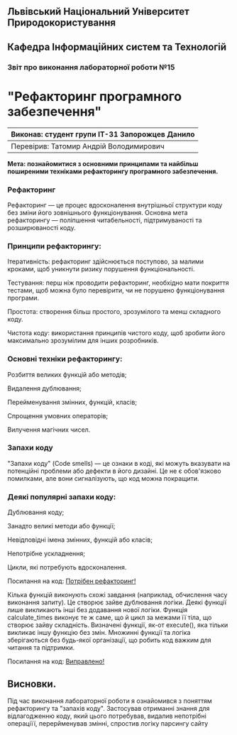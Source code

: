 ## Львівський Національний Університет Природокористування
## Кафедра Інформаційних систем та Технологій


### Звіт про виконання лабораторної роботи №15

# "Рефакторинг програмного забезпечення"


|Виконав: студент групи ІТ-31 Запорожцев Данило|
|----------------------------------------------|
|Перевірив: Татомир Андрій Володимирович|

**Мета: познайомитися з основними принципами та найбільш поширеними техніками рефакторингу програмного забезпечення.**

### **Рефакторинг**
Рефакторинг — це процес вдосконалення внутрішньої структури коду без зміни його зовнішнього функціонування. Основна мета рефакторингу — поліпшення читабельності, підтримуваності та розширюваності коду. 

### Принципи рефакторингу:

Ітеративність: рефакторинг здійснюється поступово, за малими кроками, щоб уникнути ризику порушення функціональності.

Тестування: перш ніж проводити рефакторинг, необхідно мати покриття тестами, щоб можна було перевірити, чи не порушено функціонування програми.

Простота: створення більш простого, зрозумілого та менш складного коду.

Чистота коду: використання принципів чистого коду, щоб зробити його максимально зрозумілим для інших розробників.

### Основні техніки рефакторингу:

Розбиття великих функцій або методів;

Видалення дублювання;

Перейменування змінних, функцій, класів;

Спрощення умовних операторів;

Вилучення магічних чисел.

### **Запахи коду**
"Запахи коду" (Code smells) — це ознаки в коді, які можуть вказувати на потенційні проблеми або дефекти в його дизайні. Це не є обов'язково помилками, але вони сигналізують, що код можна покращити.

### Деякі популярні запахи коду:

Дублювання коду;

Занадто великі методи або функції;

Невідповідні імена змінних, функцій або класів;

Непотрібне ускладнення;

Цикли, які потребують вдосконалення.

Посилання на код:
[Потрібен рефакторинг!](./HELP.py)

Кілька функцій виконують схожі завдання (наприклад, обчислення часу виконання запиту). Це створює зайве дублювання логіки.
Деякі функції лише викликають інші без додавання нової логіки.
Функція calculate_times виконує те ж саме, що й цикл за межами її тіла, що створює зайву складність.
Визначені функції, як-от execute(), яка тільки викликає іншу функцію без змін.
Множинні функції та логіка зберігаються без будь-якої організації, що робить код важким для читання та підтримки.

Посилання на код:
[Виправлено!](./OH.py)

## Висновки. 
 Під час виконання лабораторної роботи я ознайомився з поняттям рефакторингу та "запахів коду". Застосував отриманні знання для відлагодженню коду, який цього потребував, видалив непотрібні операціїї, перерйменував змінні, спростив логіку парсингу сайту
